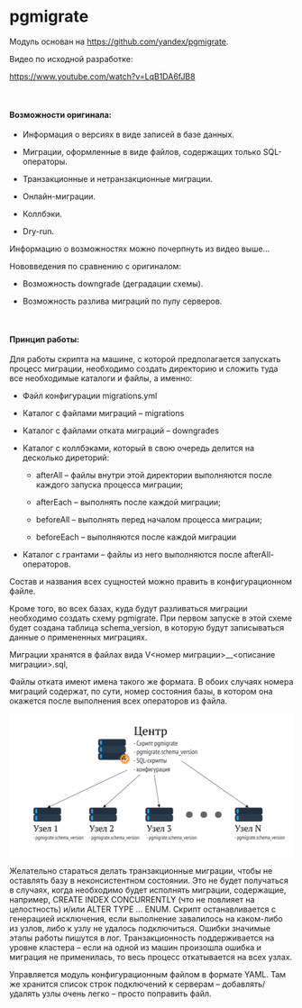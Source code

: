 # pgmigrate

Модуль основан на <https://github.com/yandex/pgmigrate>.

Видео по исходной разработке:

<https://www.youtube.com/watch?v=LqB1DA6fJB8>

<br>

#### Возможности оригинала:

-   Информация о версиях в виде записей в базе данных.

-   Миграции, оформленные в виде файлов, содержащих только SQL-операторы.

-   Транзакционные и нетранзакционные миграции.

-   Онлайн-миграции.

-   Коллбэки.

-   Dry-run.

Информацию о возможностях можно почерпнуть из видео выше…

Нововведения по сравнению с оригиналом:

-   Возможность downgrade (деградации схемы).

-   Возможность разлива миграций по пулу серверов.

<br>

#### Принцип работы:

Для работы скрипта на машине, с которой предполагается запускать процесс
миграции, необходимо создать директорию и сложить туда все необходимые каталоги
и файлы, а именно:

-   Файл конфигурации migrations.yml

-   Каталог с файлами миграций – migrations

-   Каталог с файлами отката миграций – downgrades

-   Каталог с коллбэками, который в свою очередь делится на десколько диреторий:

    - afterAll – файлы внутри этой директории выполняются после каждого запуска процесса миграции;

    - afterEach – выполнять после каждой миграции;

    - beforeAll – выполнять перед началом процесса миграции;

    - beforeEach – выполняются после каждой миграции

-   Каталог с грантами – файлы из него выполняются после afterAll-операторов.

Состав и названия всех сущностей можно править в конфигурационном файле.

Кроме того, во всех базах, куда будут разливаться миграции необходимо создать
схему pgmigrate. При первом запуске в этой схеме будет создана таблица
sсhema_version, в которую будут записываться данные о примененных миграциях.

Миграции хранятся в файлах вида V\<номер миграции\>__\<описание миграции\>.sql,

Файлы отката имеют имена такого же формата. В обоих случаях номера миграций
содержат, по сути, номер состояния базы, в котором она окажется после выполнения
всех операторов из файла.

![](pgmigrate_schema_ru.png)

Желательно стараться делать транзакционные миграции, чтобы не оставлять базу в
неконсистентном состоянии. Это не будет получаться в случаях, когда необходимо
будет исполнять миграции, содержащие, например, CREATE INDEX CONCURRENTLY (что
не повлияет на целостность) и/или ALTER TYPE … ENUM. Скрипт останавливается с
генерацией исключения, если выполнение завалилось на каком-либо из узлов, либо к
узлу не удалось подключиться. Ошибки значимые этапы работы пишутся в лог.
Транзакционность поддерживается на уровне кластера – если на одной из машин
произошла ошибка и миграция не применилась, то весь процесс откатывается на всех
узлах.

Управляется модуль конфигурационным файлом в формате YAML. Там же хранится
список строк подключений к серверам – добавлять/удалять узлы очень легко –
просто поправить файл.
